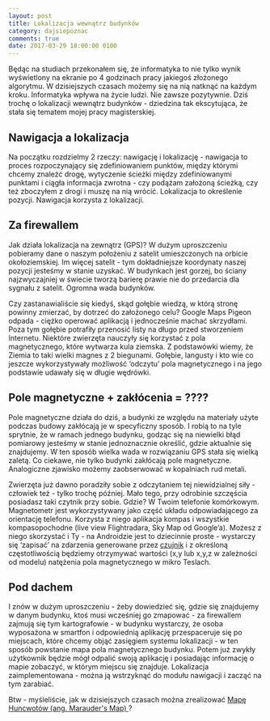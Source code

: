 ```yaml
---
layout: post
title: Lokalizacja wewnątrz budynków
category: dajsiepoznac
comments: true
date: 2017-03-29 18:00:00 0100
---
```


Będąc na studiach przekonałem się, że informatyka to nie tylko wynik wyświetlony na ekranie po 4 godzinach pracy jakiegoś złożonego algorytmu. W dzisiejszych czasach możemy się na nią natknąć na każdym kroku. Informatyka wpływa na życie ludzi. Nie zawsze pozytywnie. Dziś trochę o lokalizacji wewnątrz budynków - dziedzina tak ekscytująca, że stała się tematem mojej pracy magisterskiej.

## Nawigacja a lokalizacja
Na początku rozdzielmy 2 rzeczy: nawigację i lokalizację - nawigacja to proces rozpoczynający się zdefiniowaniem punktów, między którymi chcemy znaleźć drogę, wytyczenie ścieżki między zdefiniowanymi punktami i ciągła informacja zwrotna - czy podążam założoną ścieżką, czy też zboczyłem z drogi i muszę na nią wrócić. Lokalizacja to określenie pozycji. Nawigacja korzysta z lokalizacji.

## Za firewallem
Jak działa lokalizacja na zewnątrz (GPS)? W dużym uproszczeniu pobieramy dane o naszym położeniu z satelit umieszczonych na orbicie okołoziemskiej. Im więcej satelit - tym dokładniejsze koordynaty naszej pozycji jesteśmy w stanie uzyskać. W budynkach jest gorzej, bo ściany najzwyczajniej w świecie tworzą barierę prawie nie do przedarcia dla sygnału z satelit. Ogromna wada budynków.

Czy zastanawialiście się kiedyś, skąd gołębie wiedzą, w którą stronę powinny zmierzać, by dotrzeć do założonego celu? Google Maps Pigeon odpada - ciężko operować aplikacją i jednocześnie machać skrzydłami. Poza tym gołębie potrafiły przenosić listy na długo przed stworzeniem Internetu. Niektóre zwierzęta nauczyły się korzystać z pola magnetycznego, które wytwarza kula ziemska. Z podstawówki wiemy, że Ziemia to taki wielki magnes z 2 biegunami. Gołębie, langusty i kto wie co jeszcze wykorzystywały możliwość ‘odczytu’ pola magnetycznego i na jego podstawie udawały się w długie wędrówki.

## Pole magnetyczne + zakłócenia = ????
Pole magnetyczne działa do dziś, a budynki ze względu na materiały użyte podczas budowy zakłócają je w specyficzny sposób. I robią to na tyle sprytnie, że w ramach jednego budynku, godząc się na niewielki błąd pomiarowy jesteśmy w stanie jednoznacznie określić, gdzie aktualnie się znajdujemy. W ten sposób wielka wada w rozwiązaniu GPS stała się wielką zaletą. Co ciekawe, nie tylko budynki zakłócają pole magnetyczne. Analogiczne zjawisko możemy zaobserwować w kopalniach rud metali.

Zwierzęta już dawno poradziły sobie z odczytaniem tej niewidzialnej siły - człowiek też - tylko trochę później. Mało tego, przy odrobinie szczęścia posiadasz taki czytnik przy sobie. Gdzie? W Twoim telefonie komórkowym. Magnetometr jest wykorzystywany jako część układu odpowiadającego za orientację telefonu. Korzysta z niego aplikacja kompas i wszystkie kompasopochodne (live view Flightradara, Sky Map od Google’a). Możesz z niego skorzystać i Ty - na Androidzie jest to dziecinnie proste - wystarczy się ‘zapisać’ na zdarzenia generowane przez [czujnik](https://developer.android.com/reference/android/hardware/Sensor.html#TYPE_MAGNETIC_FIELD) i z określoną częstotliwością będziemy otrzymywać wartości (x,y lub x,y,z w zależności od modelu) natężenia pola magnetycznego w mikro Teslach.

## Pod dachem
I znów w dużym uproszczeniu - żeby dowiedzieć się, gdzie się znajdujemy w danym budynku, ktoś musi wcześniej go zmapować - za firewallem zajmują się tym kartografowie - w budynku wystarczy, że osoba wyposażona w smartfon i odpowiednią aplikację przespaceruje się po miejscach, które chcemy objąć zasięgiem systemu lokalizacji - w ten sposób powstanie mapa pola magnetycznego budynku. Potem już zwykły użytkownik będzie mógł odpalić swoją aplikację i posiadając informację o mapie zobaczyć, w którym miejscu się znajduje. Lokalizacja zaimplementowana - można ją wstrzyknąć do modułu nawigacji i zacząć na tym zarabiać.

Btw - myśleliście, jak w dzisiejszych czasach można zrealizować [Mapę Huncwotów (ang. Marauder's Map) ](https://www.youtube.com/watch?v=onm3sqQ4LMo)?
